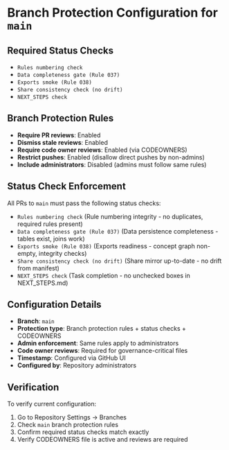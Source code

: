 # Branch Protection Configuration for `main`

## Required Status Checks
- `Rules numbering check`
- `Data completeness gate (Rule 037)`
- `Exports smoke (Rule 038)`
- `Share consistency check (no drift)`
- `NEXT_STEPS check`

## Branch Protection Rules
- **Require PR reviews**: Enabled
- **Dismiss stale reviews**: Enabled
- **Require code owner reviews**: Enabled (via CODEOWNERS)
- **Restrict pushes**: Enabled (disallow direct pushes by non-admins)
- **Include administrators**: Disabled (admins must follow same rules)

## Status Check Enforcement
All PRs to `main` must pass the following status checks:
- `Rules numbering check` (Rule numbering integrity - no duplicates, required rules present)
- `Data completeness gate (Rule 037)` (Data persistence completeness - tables exist, joins work)
- `Exports smoke (Rule 038)` (Exports readiness - concept graph non-empty, integrity checks)
- `Share consistency check (no drift)` (Share mirror up-to-date - no drift from manifest)
- `NEXT_STEPS check` (Task completion - no unchecked boxes in NEXT_STEPS.md)

## Configuration Details
- **Branch**: `main`
- **Protection type**: Branch protection rules + status checks + CODEOWNERS
- **Admin enforcement**: Same rules apply to administrators
- **Code owner reviews**: Required for governance-critical files
- **Timestamp**: Configured via GitHub UI
- **Configured by**: Repository administrators

## Verification
To verify current configuration:
1. Go to Repository Settings → Branches
2. Check `main` branch protection rules
3. Confirm required status checks match exactly
4. Verify CODEOWNERS file is active and reviews are required
